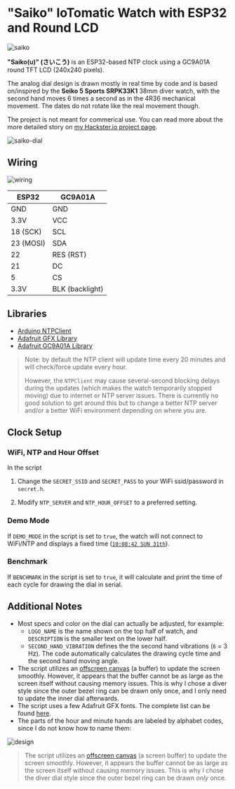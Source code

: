 # "Saiko" IoTomatic Watch with ESP32 and Round LCD

![saiko](saiko.JPG)

**"Saiko(u)" (さいこう)** is an ESP32-based NTP clock using a GC9A01A round TFT LCD (240x240 pixels).

The analog dial design is drawn mostly in real time by code and is based on/inspired by the **Seiko 5 Sports SRPK33K1** 38mm diver watch, with the second hand moves 6 times a second as in the 4R36 mechanical movement. The dates do not rotate like the real movement though.

The project is not meant for commerical use. You can read more about the more detailed story on [my Hackster.io project page](https://www.hackster.io/alankrantas/saiko-iotomatic-watch-d619e5).

![saiko-dial](saiko-dial.JPG)

## Wiring

![wiring](wiring.png)

| ESP32 | GC9A01A |
| --- | --- |
| GND | GND |
| 3.3V | VCC |
| 18 (SCK) | SCL |
| 23 (MOSI) | SDA |
| 22 | RES (RST) |
| 21 | DC |
| 5 | CS |
| 3.3V | BLK (backlight) |

## Libraries

- [Arduino NTPClient](https://github.com/arduino-libraries/NTPClient)
- [Adafruit GFX Library](https://github.com/adafruit/Adafruit-GFX-Library)
- [Adafruit GC9A01A Library](https://github.com/adafruit/Adafruit_GC9A01A)

> Note: by default the NTP client will update time every 20 minutes and will check/force update every hour.
>
> However, the `NTPClient` may cause several-second blocking delays during the updates (which makes the watch temporarily stopped moving) due to internet or NTP server issues. There is currently no good solution to get around this but to change a better NTP server and/or a better WiFi environment depending on where you are.

## Clock Setup

### WiFi, NTP and Hour Offset

In the script

1. Change the `SECRET_SSID` and `SECRET_PASS` to your WiFi ssid/password in `secret.h`.

2. Modify `NTP_SERVER` and `NTP_HOUR_OFFSET` to a preferred setting.

### Demo Mode

If `DEMO_MODE` in the script is set to `true`, the watch will not connect to WiFi/NTP and displays a fixed time ([`10:08:42 SUN 31th`](https://museum.seiko.co.jp/en/knowledge/trivia01/)).

### Benchmark

If `BENCHMARK` in the script is set to `true`, it will calculate and print the time of each cycle for drawing the dial in serial.

## Additional Notes

- Most specs and color on the dial can actually be adjusted, for example:
  - `LOGO_NAME` is the name shown on the top half of watch, and `DESCRIPTION` is the smaller text on the lower half.
  - `SECOND_HAND_VIBRATION` defines the the second hand vibrations (`6` = 3 Hz). The code automatically calculates the drawing cycle time and the second hand moving angle.
- The script utilizes an [offscreen canvas](https://learn.adafruit.com/adafruit-gfx-graphics-library?view=all#overwriting-text-or-graphics-using-an-offscreen-canvas-3132174) (a buffer) to update the screen smoothly. However, it appears that the buffer cannot be as large as the screen itself without causing memory issues. This is why I chose a diver style since the outer bezel ring can be drawn only once, and I only need to update the inner dial afterwards.
- The script uses a few Adafruit GFX fonts. The complete list can be found [here](https://github.com/adafruit/Adafruit-GFX-Library/tree/master/Fonts).
- The parts of the hour and minute hands are labeled by alphabet codes, since I do not know how to name them:

![design](design.png)

> The script utilizes an [offscreen canvas](https://learn.adafruit.com/adafruit-gfx-graphics-library?view=all#overwriting-text-or-graphics-using-an-offscreen-canvas-3132174) (a screen buffer) to update the screen smoothly. However, it appears the buffer cannot be as large as the screen itself without causing memory issues. This is why I chose the diver dial style since the outer bezel ring can be drawn _only_ once.
